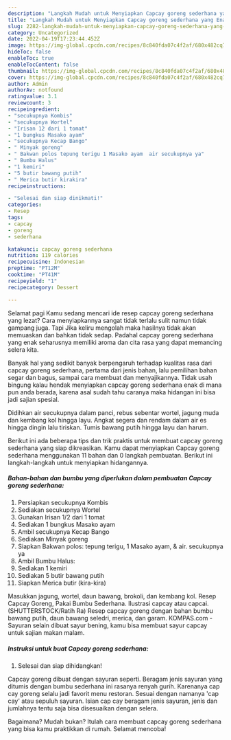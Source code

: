 ```yaml
---
description: "Langkah Mudah untuk Menyiapkan Capcay goreng sederhana yang Enak Banget"
title: "Langkah Mudah untuk Menyiapkan Capcay goreng sederhana yang Enak Banget"
slug: 2282-langkah-mudah-untuk-menyiapkan-capcay-goreng-sederhana-yang-enak-banget
category: Uncategorized
date: 2022-04-19T17:23:44.452Z
image: https://img-global.cpcdn.com/recipes/8c840fda07c4f2af/680x482cq70/capcay-goreng-sederhana-foto-resep-utama.jpg
hideToc: false
enableToc: true
enableTocContent: false
thumbnail: https://img-global.cpcdn.com/recipes/8c840fda07c4f2af/680x482cq70/capcay-goreng-sederhana-foto-resep-utama.jpg
cover: https://img-global.cpcdn.com/recipes/8c840fda07c4f2af/680x482cq70/capcay-goreng-sederhana-foto-resep-utama.jpg
author: Admin
authorAv: notfound
ratingvalue: 3.1
reviewcount: 3
recipeingredient:
- "secukupnya Kombis"
- "secukupnya Wortel"
- "Irisan 12 dari 1 tomat"
- "1 bungkus Masako ayam"
- "secukupnya Kecap Bango"
- " Minyak goreng"
- " Bakwan polos tepung terigu 1 Masako ayam  air secukupnya ya"
- " Bumbu Halus"
- "1 kemiri"
- "5 butir bawang putih"
- " Merica butir kirakira"
recipeinstructions:

- "Selesai dan siap dinikmati!"
categories:
- Resep
tags:
- capcay
- goreng
- sederhana

katakunci: capcay goreng sederhana 
nutrition: 119 calories
recipecuisine: Indonesian
preptime: "PT12M"
cooktime: "PT41M"
recipeyield: "1"
recipecategory: Dessert

---
```



Selamat pagi Kamu sedang mencari ide resep capcay goreng sederhana yang lezat? Cara menyiapkannya sangat tidak terlalu sulit namun tidak gampang juga. Tapi Jika keliru mengolah maka hasilnya tidak akan memuaskan dan bahkan tidak sedap. Padahal capcay goreng sederhana yang enak seharusnya memiliki aroma dan cita rasa yang dapat memancing selera kita.


Banyak hal yang sedikit banyak berpengaruh terhadap kualitas rasa dari capcay goreng sederhana, pertama dari jenis bahan, lalu pemilihan bahan segar dan bagus, sampai cara membuat dan menyajikannya. Tidak usah bingung kalau hendak menyiapkan capcay goreng sederhana enak di mana pun anda berada, karena asal sudah tahu caranya maka hidangan ini bisa jadi sajian spesial.

Didihkan air secukupnya dalam panci, rebus sebentar wortel, jagung muda dan kembang kol hingga layu. Angkat segera dan rendam dalam air es hingga dingin lalu tiriskan. Tumis bawang putih hingga layu dan harum.


Berikut ini ada beberapa tips dan trik praktis untuk membuat capcay goreng sederhana yang siap dikreasikan. Kamu dapat menyiapkan Capcay goreng sederhana menggunakan 11 bahan dan 0 langkah pembuatan. Berikut ini langkah-langkah untuk menyiapkan hidangannya.

<!--inarticleads1-->

##### Bahan-bahan dan bumbu yang diperlukan dalam pembuatan Capcay goreng sederhana:

1. Persiapkan secukupnya Kombis
1. Sediakan secukupnya Wortel
1. Gunakan Irisan 1/2 dari 1 tomat
1. Sediakan 1 bungkus Masako ayam
1. Ambil secukupnya Kecap Bango
1. Sediakan  Minyak goreng
1. Siapkan  Bakwan polos: tepung terigu, 1 Masako ayam, &amp; air. secukupnya ya
1. Ambil  Bumbu Halus:
1. Sediakan 1 kemiri
1. Sediakan 5 butir bawang putih
1. Siapkan  Merica butir (kira-kira)


Masukkan jagung, wortel, daun bawang, brokoli, dan kembang kol. Resep Capcay Goreng, Pakai Bumbu Sederhana. Ilustrasi capcay atau capcai. (SHUTTERSTOCK/Ratih Ra) Resep capcay goreng dengan bahan bumbu bawang putih, daun bawang seledri, merica, dan garam. KOMPAS.com - Sayuran selain dibuat sayur bening, kamu bisa membuat sayur capcay untuk sajian makan malam. 

<!--inarticleads2-->

##### Instruksi untuk buat Capcay goreng sederhana:


1. Selesai dan siap dihidangkan!

Capcay goreng dibuat dengan sayuran seperti. Beragam jenis sayuran yang ditumis dengan bumbu sederhana ini rasanya renyah gurih. Karenanya cap cay goreng selalu jadi favorit menu restoran. Sesuai dengan namanya &#39;cap cay&#39; atau sepuluh sayuran. Isian cap cay beragam jenis sayuran, jenis dan jumlahnya tentu saja bisa disesuaikan dengan selera. 

Bagaimana? Mudah bukan? Itulah cara membuat capcay goreng sederhana yang bisa kamu praktikkan di rumah. Selamat mencoba!
